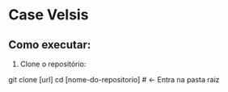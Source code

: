 # Case Velsis

## Como executar:

1. Clone o repositório:

git clone [url]
cd [nome-do-repositorio]   # ← Entra na pasta raiz